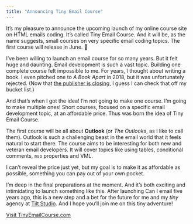 ```yaml
---
title: "Announcing Tiny Email Course"
---
```


It’s my pleasure to announce the upcoming launch of my online course site on HTML emails coding. It’s called Tiny Email Course. And it will be, as the name suggests, small courses on very specific email coding topics. The first course will release in June. 🤞

I’ve been willing to launch an email course for so many years. But it felt huge and daunting. Email development is such a vast topic. Building one complete course felt impossible to me. For years, I thought about writing a book. I even pitched one to _A Book Apart_ in 2018, but it was unfortunately rejected. (Now that [the publisher is closing](https://abookapart.com/blogs/press/a-new-chapter-for-a-book-apart), I guess I can check that off my bucket list.)

And that’s when I got the idea! I’m not going to make one course. I’m going to make multiple ones! Short courses, focused on a specific email development topic, at an affordable price. Thus was born the idea of Tiny Email Course.

The first course will be all about **Outlook** (or *The Outlooks*, as I like to call them). Outlook is such a challenging beast in the email world that it feels natural to start there. The course aims to be interesting for both new and veteran email developers. It will cover topics like using tables, conditional comments, `mso` properties and VML.

I can’t reveal the price just yet, but my goal is to make it as affordable as possible, something you can pay out of your own pocket.

I’m deep in the final preparations at the moment. And it’s both exciting and intimidating to launch something like this. After launching Can I email five years ago, this is a new step and a bet for the future for me and my _tiny_ agency at [Tilt Studio](https://www.tilt-studio.fr). And I hope you’ll join me on this tiny adventure!

<a href="https://www.tinyemailcourse.com" class="button">Visit TinyEmailCourse.com</a>
